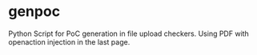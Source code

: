 # genpoc
Python Script for PoC generation in file upload checkers. Using PDF with openaction injection in the last page. 
